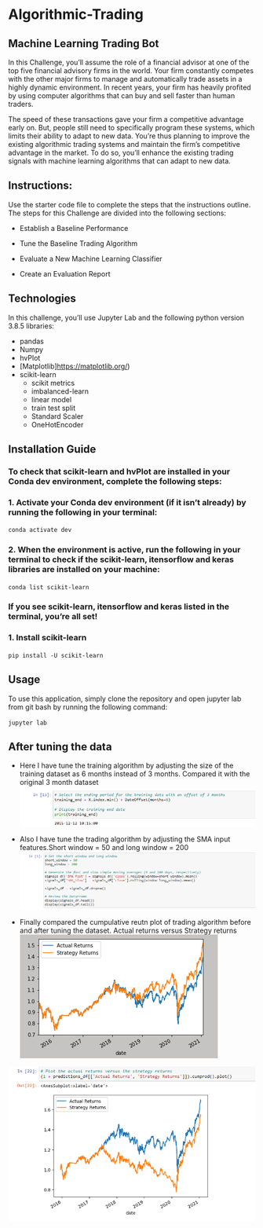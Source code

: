 # Algorithmic-Trading

## Machine Learning Trading Bot
In this Challenge, you’ll assume the role of a financial advisor at one of the top five financial advisory firms in the world. Your firm constantly competes with the other major firms to manage and automatically trade assets in a highly dynamic environment. In recent years, your firm has heavily profited by using computer algorithms that can buy and sell faster than human traders.

The speed of these transactions gave your firm a competitive advantage early on. But, people still need to specifically program these systems, which limits their ability to adapt to new data. You’re thus planning to improve the existing algorithmic trading systems and maintain the firm’s competitive advantage in the market. To do so, you’ll enhance the existing trading signals with machine learning algorithms that can adapt to new data.

## Instructions:
Use the starter code file to complete the steps that the instructions outline. The steps for this Challenge are divided into the following sections:

- Establish a Baseline Performance

- Tune the Baseline Trading Algorithm

- Evaluate a New Machine Learning Classifier

- Create an Evaluation Report

## Technologies
In this challenge, you’ll use Jupyter Lab and the following python version 3.8.5 libraries:

- pandas
- Numpy
- hvPlot
- [Matplotlib]https://matplotlib.org/)
- scikit-learn
   - scikit metrics
   - imbalanced-learn
   - linear model 
   - train test split
   - Standard Scaler
   - OneHotEncoder

## Installation Guide
### To check that scikit-learn and hvPlot are installed in your Conda dev environment, complete the following steps:
### 1. Activate your Conda dev environment (if it isn’t already) by running the following in your terminal:
`conda activate dev`

### 2. When the environment is active, run the following in your terminal to check if the scikit-learn, itensorflow and keras libraries are installed on your machine:
`conda list scikit-learn`

### If you see scikit-learn, itensorflow and keras listed in the terminal, you’re all set!
### 1. Install scikit-learn
`pip install -U scikit-learn`

## Usage
To use this application, simply clone the repository and open jupyter lab from git bash by running the following command:

`jupyter lab`

## After tuning the data 
- Here I have tune the training algorithm by adjusting the size of the training dataset as 6 months instead of 3 months. Compared it with the original 3 month dataset
 ![image](https://github.com/malika0410/Algorithmic-Trading/blob/main/images/6month.PNG)

- Also I have tune the trading algorithm by adjusting the SMA input features.Short window = 50 and long window = 200
 ![image](https://github.com/malika0410/Algorithmic-Trading/blob/main/images/window_50_200.PNG)

- Finally compared the cumpulative reutn plot of trading algorithm before and after tuning the dataset.
  Actual returns versus Strategy returns
 ![image](https://github.com/malika0410/Algorithmic-Trading/blob/main/images/returns.png)

![image](https://github.com/malika0410/Algorithmic-Trading/blob/main/images/return_6months.PNG)






